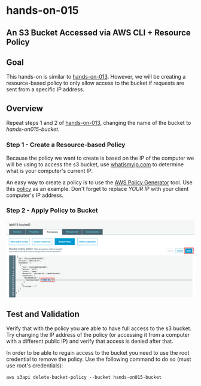 # hands-on-015

## An S3 Bucket Accessed via AWS CLI + Resource Policy


## Goal
This hands-on is similar to [hands-on-013](../hands-on-013). However, we will be creating a resource-based policy to only allow access to the bucket if requests are sent from a specific IP address.

## Overview

Repeat steps 1 and 2 of [hands-on-013](../hands-on-013), changing the name of the bucket to *hands-on015-bucket*.

### Step 1 - Create a Resource-based Policy

Because the policy we want to create is based on the IP of the computer we will be using to access the s3 bucket, use [whatismyip.com](https://www.whatismyip.com/) to determine what is your computer's current IP.

An easy way to create a policy is to use the [AWS Policy Generator](https://awspolicygen.s3.amazonaws.com/policygen.html) tool.  Use this [policy](files/policy.json) as an example. Don't forget to replace *YOUR IP* with your client computer's IP address.

### Step 2 - Apply Policy to Bucket

![hands-on-015-scrn-01](images/hands-on-015-scrn-01.png)

## Test and Validation

Verify that with the policy you are able to have full access to the s3 bucket. Try changing the IP address of the policy (or accessing it from a computer with a different public IP) and verify that access is denied after that.

In order to be able to regain access to the bucket you need to use the root credential to remove the policy.  Use the following command to do so (must use root's credentials):

```
aws s3api delete-bucket-policy --bucket hands-on015-bucket
```
